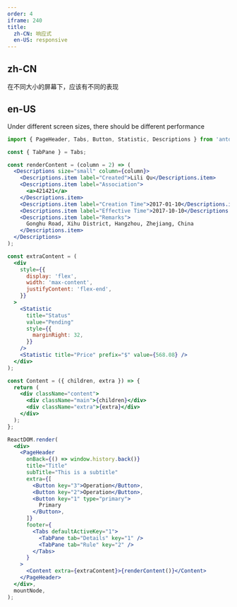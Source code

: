 ```yaml
---
order: 4
iframe: 240
title:
  zh-CN: 响应式
  en-US: responsive
---
```


## zh-CN

在不同大小的屏幕下，应该有不同的表现

## en-US

Under different screen sizes, there should be different performance

```jsx
import { PageHeader, Tabs, Button, Statistic, Descriptions } from 'antd';

const { TabPane } = Tabs;

const renderContent = (column = 2) => (
  <Descriptions size="small" column={column}>
    <Descriptions.item label="Created">Lili Qu</Descriptions.item>
    <Descriptions.item label="Association">
      <a>421421</a>
    </Descriptions.item>
    <Descriptions.item label="Creation Time">2017-01-10</Descriptions.item>
    <Descriptions.item label="Effective Time">2017-10-10</Descriptions.item>
    <Descriptions.item label="Remarks">
      Gonghu Road, Xihu District, Hangzhou, Zhejiang, China
    </Descriptions.item>
  </Descriptions>
);

const extraContent = (
  <div
    style={{
      display: 'flex',
      width: 'max-content',
      justifyContent: 'flex-end',
    }}
  >
    <Statistic
      title="Status"
      value="Pending"
      style={{
        marginRight: 32,
      }}
    />
    <Statistic title="Price" prefix="$" value={568.08} />
  </div>
);

const Content = ({ children, extra }) => {
  return (
    <div className="content">
      <div className="main">{children}</div>
      <div className="extra">{extra}</div>
    </div>
  );
};

ReactDOM.render(
  <div>
    <PageHeader
      onBack={() => window.history.back()}
      title="Title"
      subTitle="This is a subtitle"
      extra={[
        <Button key="3">Operation</Button>,
        <Button key="2">Operation</Button>,
        <Button key="1" type="primary">
          Primary
        </Button>,
      ]}
      footer={
        <Tabs defaultActiveKey="1">
          <TabPane tab="Details" key="1" />
          <TabPane tab="Rule" key="2" />
        </Tabs>
      }
    >
      <Content extra={extraContent}>{renderContent()}</Content>
    </PageHeader>
  </div>,
  mountNode,
);
```

<style>
tr:last-child td {
  padding-bottom: 0;
}
#components-page-header-demo-responsive .content {
  display: flex;
}
@media (max-width: 576px) {
  #components-page-header-demo-responsive .content {
    display: block;
  }

  #components-page-header-demo-responsive .main {
    width: 100%;
    margin-bottom: 12px;
  }

  #components-page-header-demo-responsive .extra {
    width: 100%;
    margin-left: 0;
    text-align: left;
  }
}
</style>
